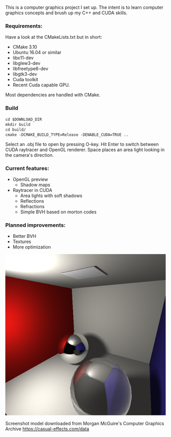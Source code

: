 
This is a computer graphics project I set up. The intent is to learn computer graphics concepts and brush up my C++ and CUDA skills.

### Requirements:

Have a look at the CMakeLists.txt but in short:

- CMake 3.10
- Ubuntu 16.04 or similar
- libx11-dev
- libglew3-dev
- libfreetype6-dev
- libgtk3-dev
- Cuda toolkit
- Recent Cuda capable GPU.

Most dependencies are handled with CMake.

### Build
```
cd $DOWNLOAD_DIR
mkdir build
cd build/
cmake -DCMAKE_BUILD_TYPE=Release -DENABLE_CUDA=TRUE ..
```

Select an .obj file to open by pressing O-key. Hit Enter to switch between CUDA raytracer and OpenGL renderer. Space places an area light looking in the camera's direction.

### Current features:
- OpenGL preview
    - Shadow maps
- Raytracer in CUDA
    - Area lights with soft shadows
    - Reflections
    - Refractions
    - Simple BVH based on morton codes

### Planned improvements:
- Better BVH
- Textures
- More optimization

![Screenshot](screenshot.png?raw=true "Screenshot")

Screenshot model downloaded from Morgan McGuire's Computer Graphics Archive https://casual-effects.com/data
